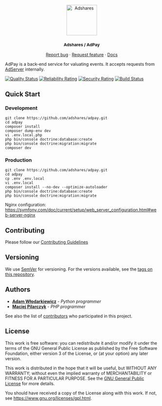 
<p align="center">
    <a href="https://adshares.net/" title="Adshares sp. z o.o." target="_blank">
        <img src="https://adshares.net/logos/ads.svg" alt="Adshares" width="100" height="100">
    </a>
</p>
<h3 align="center"><small>Adshares / AdPay</small></h3>
<p align="center">
    <a href="https://github.com/adshares/adpay/issues/new?template=bug_report.md&labels=Bug">Report bug</a>
    ·
    <a href="https://github.com/adshares/adpay/issues/new?template=feature_request.md&labels=New%20Feature">Request feature</a>
    ·
    <a href="https://docs.adshares.net/protocol/">Docs</a>
</p>


AdPay is a back-end service for valuating events.
It accepts requests from [AdServer](https://github.com/adshares/adserver) internally.

[![Quality Status](https://sonarcloud.io/api/project_badges/measure?project=adshares-adpay&metric=alert_status)](https://sonarcloud.io/dashboard?id=adshares-adpay)
[![Reliability Rating](https://sonarcloud.io/api/project_badges/measure?project=adshares-adpay&metric=reliability_rating)](https://sonarcloud.io/dashboard?id=adshares-adpay)
[![Security Rating](https://sonarcloud.io/api/project_badges/measure?project=adshares-adpay&metric=security_rating)](https://sonarcloud.io/dashboard?id=adshares-adpay)
[![Build Status](https://app.travis-ci.com/adshares/adpay.svg?branch=master)](https://app.travis-ci.com/github/adshares/adpay)


## Quick Start

### Development

```
git clone https://github.com/adshares/adpay.git
cd adpay
composer install
composer dump-env dev
vi .env.local.php
php bin/console doctrine:database:create
php bin/console doctrine:migration:migrate
composer dev
```

### Production

```
git clone https://github.com/adshares/adpay.git
cd adpay
cp .env .env.local
vi .env.local
composer install --no-dev --optimize-autoloader
php bin/console doctrine:database:create
php bin/console doctrine:migration:migrate
```

Nginx configuration:
<https://symfony.com/doc/current/setup/web_server_configuration.html#web-server-nginx>

## Contributing

Please follow our [Contributing Guidelines](docs/CONTRIBUTING.md)

## Versioning

We use [SemVer](http://semver.org/) for versioning.
For the versions available, see the [tags on this repository](https://github.com/adshares/adpay/tags).

## Authors

* **[Adam Włodarkiewicz](https://github.com/awlodarkiewicz)** - _Python programmer_
* **[Maciej Pilarczyk](https://github.com/m-pilarczyk)** - _PHP programmer_

See also the list of [contributors](https://github.com/adshares/adpay/contributors) who participated in this project.


## License

This work is free software: you can redistribute it and/or modify
it under the terms of the GNU General Public License as published by
the Free Software Foundation, either version 3 of the License, or
(at your option) any later version.

This work is distributed in the hope that it will be useful,
but WITHOUT ANY WARRANTY; without even the implied warranty of
MERCHANTABILITY or FITNESS FOR A PARTICULAR PURPOSE. See the
[GNU General Public License](LICENSE) for more details.

You should have received a copy of the License along with this work.
If not, see <https://www.gnu.org/licenses/gpl.html>.